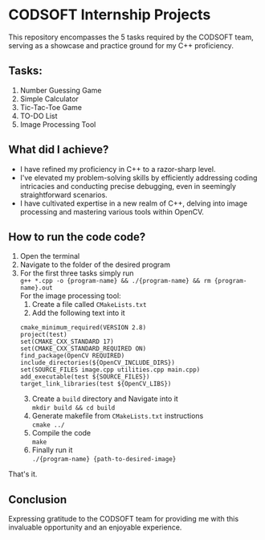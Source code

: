 
# CODSOFT Internship Projects

This repository encompasses the 5 tasks required by the CODSOFT team, serving as a showcase and practice ground for my C++ proficiency.


## Tasks: 

1. Number Guessing Game
2. Simple Calculator
3. Tic-Tac-Toe Game
4. TO-DO List
5. Image Processing Tool


## What did I achieve?

- I have refined my proficiency in C++ to a razor-sharp level.
- I've elevated my problem-solving skills by efficiently addressing coding intricacies and conducting precise debugging, even in seemingly straightforward scenarios.
- I have cultivated expertise in a new realm of C++, delving into image processing and mastering various tools within OpenCV.


## How to run the code code?

1. Open the terminal
2. Navigate to the folder of the desired program
3. For the first three tasks simply run  
`g++ *.cpp -o {program-name} && ./{program-name} && rm {program-name}.out`  
For the image processing tool: 
    1. Create a file called `CMakeLists.txt`
    2. Add the following text into it
    ```
    cmake_minimum_required(VERSION 2.8)
    project(test)
    set(CMAKE_CXX_STANDARD 17)
    set(CMAKE_CXX_STANDARD_REQUIRED ON)
    find_package(OpenCV REQUIRED)
    include_directories(${OpenCV_INCLUDE_DIRS})
    set(SOURCE_FILES image.cpp utilities.cpp main.cpp)
    add_executable(test ${SOURCE_FILES})
    target_link_libraries(test ${OpenCV_LIBS})
    ```
    3. Create a `build` directory and Navigate into it   
    `mkdir build && cd build`
    4. Generate makefile from `CMakeLists.txt` instructions  
    `cmake ../`
    5. Compile the code  
    `make`
    6. Finally run it  
    `./{program-name} {path-to-desired-image}`

That's it.


## Conclusion

Expressing gratitude to the CODSOFT team for providing me with this invaluable opportunity and an enjoyable experience.
